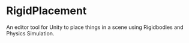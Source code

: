 # RigidPlacement
An editor tool for Unity to place things in a scene using Rigidbodies and Physics Simulation.
